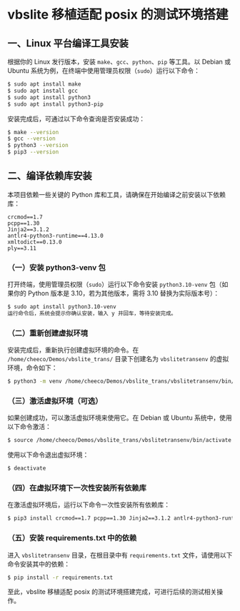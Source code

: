 # vbslite 移植适配 posix 的测试环境搭建

## 一、Linux 平台编译工具安装
根据你的 Linux 发行版本，安装 `make`、`gcc`、`python`、`pip` 等工具。以 Debian 或 Ubuntu 系统为例，在终端中使用管理员权限（`sudo`）运行以下命令：
```bash
$ sudo apt install make
$ sudo apt install gcc
$ sudo apt install python3
$ sudo apt install python3-pip
```
安装完成后，可通过以下命令查询是否安装成功：
```bash
$ make --version
$ gcc --version
$ python3 --version
$ pip3 --version
```

## 二、编译依赖库安装
本项目依赖一些关键的 Python 库和工具，请确保在开始编译之前安装以下依赖库：
```
crcmod==1.7
pcpp==1.30
Jinja2==3.1.2
antlr4-python3-runtime==4.13.0
xmltodict==0.13.0
ply==3.11
```

### （一）安装 python3-venv 包
打开终端，使用管理员权限（`sudo`）运行以下命令安装 `python3.10-venv` 包（如果你的 Python 版本是 3.10，若为其他版本，需将 3.10 替换为实际版本号）：
```bash
$ sudo apt install python3.10-venv
运行命令后，系统会提示你确认安装，输入 y 并回车，等待安装完成。
```

### （二）重新创建虚拟环境
安装完成后，重新执行创建虚拟环境的命令。在 `/home/cheeco/Demos/vbslite_trans/` 目录下创建名为 `vbslitetransenv` 的虚拟环境，命令如下：
```bash
$ python3 -m venv /home/cheeco/Demos/vbslite_trans/vbslitetransenv/bin/activate
```

### （三）激活虚拟环境（可选）
如果创建成功，可以激活虚拟环境来使用它。在 Debian 或 Ubuntu 系统中，使用以下命令激活：
```bash
$ source /home/cheeco/Demos/vbslite_trans/vbslitetransenv/bin/activate
```
使用以下命令退出虚拟环境：
```bash
$ deactivate
```

### （四）在虚拟环境下一次性安装所有依赖库
在激活虚拟环境后，运行以下命令一次性安装所有依赖库：
```bash
$ pip3 install crcmod==1.7 pcpp==1.30 Jinja2==3.1.2 antlr4-python3-runtime==4.13.0 xmltodict==0.13.0 ply==3.11
```

### （五）安装 requirements.txt 中的依赖
进入 `vbslitetransenv` 目录，在根目录中有 `requirements.txt` 文件，请使用以下命令安装其中的依赖：
```bash
$ pip install -r requirements.txt
```

至此，vbslite 移植适配 posix 的测试环境搭建完成，可进行后续的测试相关操作。 